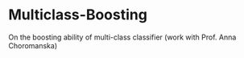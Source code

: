 # Multiclass-Boosting
On the boosting ability of multi-class classifier (work with Prof. Anna Choromanska)
